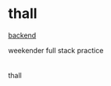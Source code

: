 # thall

<a href="https://github.com/evnwttn/thall-afterdark">backend</a>

weekender full stack practice
<br /><br /><br />
thall
